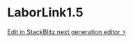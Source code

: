 # LaborLink1.5

[Edit in StackBlitz next generation editor ⚡️](https://stackblitz.com/~/github.com/HperezSM/LaborLink1.5)